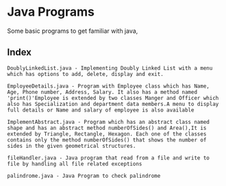 
# Java Programs
Some basic programs to get familiar with java,


## Index
    DoublyLinkedList.java - Implementing Doubly Linked List with a menu which has options to add, delete, display and exit.

    EmployeeDetails.java - Program with Employee class which has Name, Age, Phone number, Address, Salary. It also has a method named 'print()'Employee is extended by two classes Manger and Officer which also has Specialization and department data members.A menu to display full details or Name and salary of employee is also available

    ImplementAbstract.java - Program which has an abstract class named shape and has an abstract method numberOfSides() and Area(),It is extended by Triangle, Rectangle, Hexagon. Each one of the classes contains only the method numberOfSides() that shows the number of sides in the given geometrical structures.

    fileHandler.java - Java program that read from a file and write to file by handling all file related exceptions

    palindrome.java - Java Program to check palindrome
